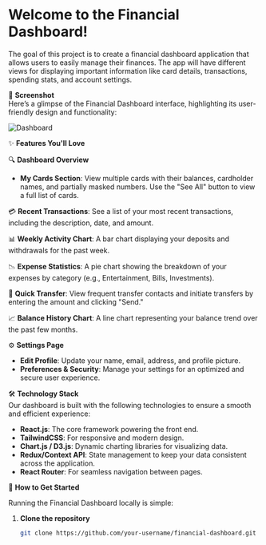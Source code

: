 # Welcome to the Financial Dashboard!

The goal of this project is to create a financial dashboard application that allows users to easily manage their finances. The app will have different views for displaying important information like card details, transactions, spending stats, and account settings.


📸 **Screenshot**  
Here’s a glimpse of the Financial Dashboard interface, highlighting its user-friendly design and functionality:

![Dashboard](https://github.com/user-attachments/assets/5e56760a-25ff-4ed1-92a8-57c2b046cc9c)

✨ **Features You'll Love**

🔍 **Dashboard Overview**  
- **My Cards Section**: View multiple cards with their balances, cardholder names, and partially masked numbers. Use the "See All" button to view a full list of cards.  

💳 **Recent Transactions**: See a list of your most recent transactions, including the description, date, and amount.  

📊 **Weekly Activity Chart**: A bar chart displaying your deposits and withdrawals for the past week.

📉 **Expense Statistics**: A pie chart showing the breakdown of your expenses by category (e.g., Entertainment, Bills, Investments).

💸 **Quick Transfer**: View frequent transfer contacts and initiate transfers by entering the amount and clicking "Send."  

📈 **Balance History Chart**: A line chart representing your balance trend over the past few months.

⚙️ **Settings Page**  
- **Edit Profile**: Update your name, email, address, and profile picture.  
- **Preferences & Security**: Manage your settings for an optimized and secure user experience.

🛠️ **Technology Stack**  
Our dashboard is built with the following technologies to ensure a smooth and efficient experience:

- **React.js**: The core framework powering the front end.
- **TailwindCSS**: For responsive and modern design.
- **Chart.js / D3.js**: Dynamic charting libraries for visualizing data.
- **Redux/Context API**: State management to keep your data consistent across the application.
- **React Router**: For seamless navigation between pages.

🚀 **How to Get Started**

Running the Financial Dashboard locally is simple:

1. **Clone the repository**  
   ```bash
   git clone https://github.com/your-username/financial-dashboard.git
